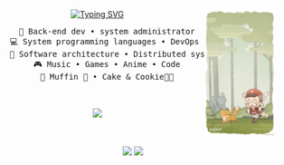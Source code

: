 <div align="center">
<img src="https://github.com/Codwizer/Codwizer/blob/main/279670412-5e0ce0fb-c544-4f8c-a307-5849165746d0.jpg" width="25%" align="right" />
<a href="https://git.io/typing-svg"><img src="https://readme-typing-svg.demolab.com?font=Roboto&weight=600&size=30&pause=1000&center=true&vCenter=true&random=true&width=550&height=60&lines=%D0%9F%D1%80%D0%B8%D0%B2%D0%B5%D1%82.+%D0%BF%D1%80%D0%B8%D0%B2%D0%B5%D1%82.;%D0%9F%D1%80%D0%B8%D1%8F%D1%82%D0%BD%D0%BE+%D1%82%D0%B5%D0%B1%D1%8F+%D0%B2%D0%B8%D0%B4%D0%B5%D1%82%D1%8C+%D1%82%D1%83%D1%82.;%D0%AD%D1%82%D0%BE+%D0%BC%D0%BE%D0%B9+github+%D0%BF%D1%80%D0%BE%D1%84%D0%B8%D0%BB%D1%8C." alt="Typing SVG" /></a>
<pre>
    💼 Back-end dev • system administrator
    💻 System programming languages • DevOps 
    📖 Software architecture • Distributed systems
    🎮 Music • Games • Anime • Code
    🐾 Muffin 🐰 • Cake & Cookie🐤🐥
</pre>
<br><br>
<img src="https://raw.githubusercontent.com/innng/innng/master/assets/kyubey.gif" height="40" />
<br><br><br>

[![](https://img.shields.io/badge/telegram-26A5E4)](https://t.me/dev_codwiz)
[![](https://img.shields.io/badge/vk-0077FF)](https://vk.com/codwiz)

</div>

